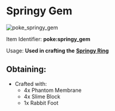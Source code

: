 # Springy Gem

![poke\_springy\_gem](https://github.com/ItsMePok/PFE/assets/136857747/bd3e423a-71e5-40f8-86e7-7c32210dc496)

Item Identifier: **poke:springy\_gem**

Usage: **Used in crafting the** [**Springy Ring**](https://github.com/ItsMePok/PFE/wiki/Springy-Ring)

## Obtaining:

* Crafted with:
  * 4x Phantom Membrane
  * 4x Slime Block
  * 1x Rabbit Foot

